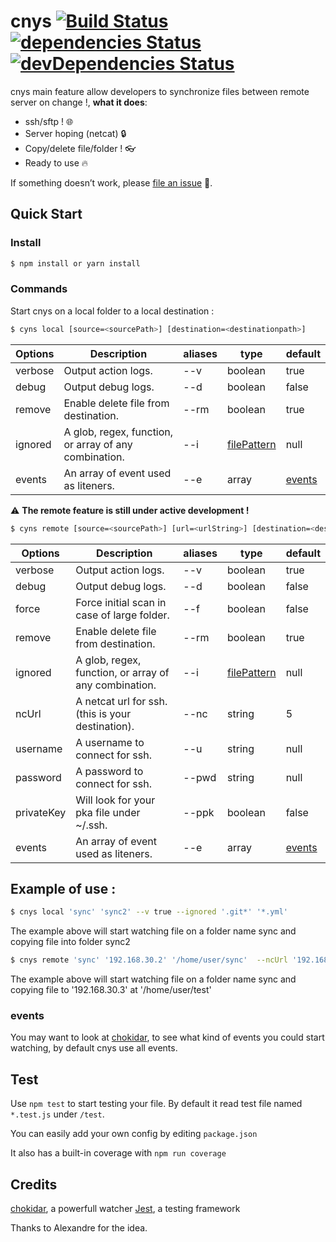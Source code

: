 # cnys [![Build Status](https://travis-ci.org/FabienGreard/cnys.svg?branch=master)](https://travis-ci.org/FabienGreard/cnys)[![dependencies Status](https://david-dm.org/FabienGreard/cnys/status.svg)](https://david-dm.org/FabienGreard/cnys)[![devDependencies Status](https://david-dm.org/FabienGreard/cnys/dev-status.svg)](https://david-dm.org/FabienGreard/cnys?type=dev)

cnys main feature allow developers to synchronize files between remote server on change !, **what it does**:

- ssh/sftp ! :globe_with_meridians:
- Server hoping (netcat) :lock:
- Copy/delete file/folder ! :eyeglasses:
- Ready to use :fire:

If something doesn’t work, please [file an issue](https://github.com/FabienGreard/cnys/issues/new) :bug:.

## Quick Start

### Install

```sh
$ npm install or yarn install
```

### Commands

Start cnys on a local folder to a local destination :

```sh
$ cyns local [source=<sourcePath>] [destination=<destinationpath>]
```

| Options | Description                                           | aliases | type                                                  | default                   |
| ------- | ----------------------------------------------------- | ------- | ----------------------------------------------------- | ------------------------- |
| verbose | Output action logs.                                   | --v     | boolean                                               | true                      |
| debug   | Output debug logs.                                    | --d     | boolean                                               | false                     |
| remove  | Enable delete file from destination.                  | --rm    | boolean                                               | true                      |
| ignored | A glob, regex, function, or array of any combination. | --i     | [filePattern](https://github.com/micromatch/anymatch) | null                      |
| events  | An array of event used as liteners.                   | --e     | array                                                 | [events](###events) |

:warning: **The remote feature is still under active development !**

```sh
$ cyns remote [source=<sourcePath>] [url=<urlString>] [destination=<destinationpath>]
```

| Options    | Description                                           | aliases | type                                                  | default                   |
| ---------- | ----------------------------------------------------- | ------- | ----------------------------------------------------- | ------------------------- |
| verbose    | Output action logs.                                   | --v     | boolean                                               | true                      |
| debug      | Output debug logs.                                    | --d     | boolean                                               | false                     |
| force      | Force initial scan in case of large folder.           | --f     | boolean                                               | false                     |
| remove     | Enable delete file from destination.                  | --rm    | boolean                                               | true                      |
| ignored    | A glob, regex, function, or array of any combination. | --i     | [filePattern](https://github.com/micromatch/anymatch) | null                      |
| ncUrl      | A netcat url for ssh. (this is your destination).     | --nc    | string                                                | 5                         |
| username   | A username to connect for ssh.                        | --u     | string                                                | null                      |
| password   | A password to connect for ssh.                        | --pwd   | string                                                | null                      |
| privateKey | Will look for your pka file under ~/.ssh.             | --ppk   | boolean                                               | false                     |
| events     | An array of event used as liteners.                   | --e     | array                                                 | [events](#events) |

## Example of use :

```sh
$ cnys local 'sync' 'sync2' --v true --ignored '.git*' '*.yml'
```

The example above will start watching file on a folder name sync and copying file into folder sync2

```sh
$ cnys remote 'sync' '192.168.30.2' '/home/user/sync'  --ncUrl '192.168.30.3' --username 'fgreard' --privateKey true
```

The example above will start watching file on a folder name sync and copying file to '192.168.30.3' at '/home/user/test'

### events

You may want to look at [chokidar](https://github.com/paulmillr/chokidar), to see what kind of events you could start watching, by default cnys use all events.

## Test

Use `npm test` to start testing your file. By default it read test file named `*.test.js` under `/test`.

You can easily add your own config by editing `package.json`

It also has a built-in coverage with `npm run coverage`

## Credits

[chokidar](https://github.com/paulmillr/chokidar), a powerfull watcher
[Jest](https://facebook.github.io/jest/), a testing framework

Thanks to Alexandre for the idea.
